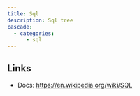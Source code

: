 ```yaml
---
title: Sql
description: Sql tree
cascade:
  - categories:
      - sql
---
```


## Links

- Docs: https://en.wikipedia.org/wiki/SQL
